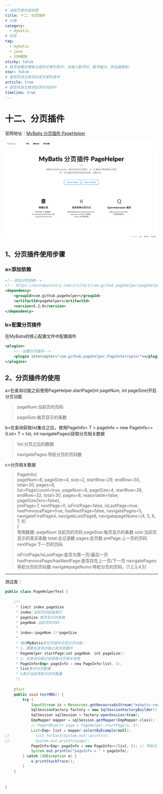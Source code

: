 ```yaml
---
# 当前页面内容标题
title: 十二、分页插件
# 分类
category:
  - mybatis
# 标签
tag: 
  - mybatis
  - java
  - SSM框架
sticky: false
# 是否收藏在博客主题的文章列表中，当填入数字时，数字越大，排名越靠前。
star: false
# 是否将该文章添加至文章列表中
article: true
# 是否将该文章添加至时间线中
timeline: true
---
```


# 十二、分页插件

官网地址：[MyBatis 分页插件 PageHelper](https://pagehelper.github.io/)

![image-20230305163306556](./images/image-20230305163306556.png)

## 1、分页插件使用步骤

### a>添加依赖

```xml
<!--添加分页依赖-->
<!-- https://mvnrepository.com/artifact/com.github.pagehelper/pagehelper -->
<dependency>
    <groupId>com.github.pagehelper</groupId>
    <artifactId>pagehelper</artifactId>
    <version>5.2.0</version>
</dependency>
```

### b>配置分页插件



在MyBatis的核心配置文件中配置插件

```xml
<plugins>
    <!--设置分页插件-->
    <plugin interceptor="com.github.pagehelper.PageInterceptor"></plugin>
</plugins>
```

## 2、分页插件的使用

a>在查询功能之前使用PageHelper.startPage(int pageNum, int pageSize)开启分页功能

> pageNum:当前页的页码
>
> pageSize:每页显示的条数

b>在查询获取list集合之后，使用PageInfo< T > pageInfo = new PageInfo<>(List< T > list, int navigatePages)获取分页相关数据

> list:分页之后的数据
>
> navigatePages:导航分页的页码数

c>分页相关数据

> PageInfo{  
> pageNum=8, pageSize=4, size=2, startRow=29, endRow=30, total=30, pages=8,  
> list=Page{count=true, pageNum=8, pageSize=4, startRow=28, endRow=32, total=30, pages=8, reasonable=false, pageSizeZero=false},  
> prePage=7, nextPage=0, isFirstPage=false, isLastPage=true, hasPreviousPage=true, hasNextPage=false, navigatePages=5, navigateFirstPage4, navigateLastPage8, navigatepageNums=[4, 5, 6, 7, 8]  
> }  
> 常用数据: pageNum:当前页的页码 pageSize:每页显示的条数 size:当前页显示的真实条数 total:总记录数 pages:总页数 prePage:上一页的页码 nextPage:下一页的页码  
>
> isFirstPage/isLastPage:是否为第一页/最后一页 hasPreviousPage/hasNextPage:是否存在上一页/下一页 navigatePages:导航分页的页码数 navigatepageNums:导航分页的页码，[1,2,3,4,5]

---

测试类：

```java
public class PageHelperTest {

    /**
     * limit index,pageSize
     * index:当前页的起始索引
     * pageSize:每页显示的条数
     * pageNum:当前页的页码
     *
     * index=(pageNum-1)*pageSize
     *
     * 使用MyBatis的分页插件实现分页功能：
     * 1、需要在查询功能之前开启跟叶
     * PageHelper.startPage(int pageNum, int pageSize);
     * 2、在查询功能之后获取分页相关信息
     * PageInfo<Emp> pageInfo = new PageInfo(list, 5);
     * list表示分页数据
     * 5表示当前导航分页的数量
     */

    @Test
    public void testMBG() {
        try {
            InputStream is = Resources.getResourceAsStream("mybatis-config.xml");
            SqlSessionFactory factory = new SqlSessionFactoryBuilder().build(is);
            SqlSession sqlSession = factory.openSession(true);
            EmpMapper mapper = sqlSession.getMapper(EmpMapper.class);
            // Page<Object> page = PageHelper.startPage(1, 5);
            List<Emp> list = mapper.selectByExample(null);
//            list.forEach(System.out::println);
//            System.out.println(page);
            PageInfo<Emp> pageInfo = new PageInfo<>(list, 5); // 导航分页使用
            System.out.println("pageInfo = " + pageInfo);
        } catch (IOException e) {
            e.printStackTrace();
        }
    }


}
```


